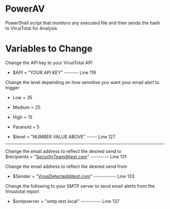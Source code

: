 # PowerAV
PowerShell script that monitors any executed file and then sends the hash to VirusTotal for Analysis


# Variables to Change
Change the API key to your VirusTotal API  
* $API = "YOUR API KEY" ------- Line 119


Change the level depending on how sensitive you want your email alert to trigger
* Low = 35
* Medium = 25
* High = 15
* Paranoid = 5

* $level = "NUMBER VALUE ABOVE" ----- Line 127
***

Change the email address to reflect the desired send to  
$recipients = "SecurityTeam@test.com" --------- Line 131

Change the email address to reflect the desired send from  
* $Sender = "VirusDetected@test.com" ----------- Line 133

Change the following to your SMTP server to send email alerts from the Virustotal report  
* $smtpserver = "smtp.test.local" ---------- Line 137
